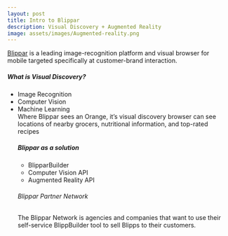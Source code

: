 ```yaml
---
layout: post
title: Intro to Blippar 
description: Visual Discovery + Augmented Reality
image: assets/images/Augmented-reality.png
---
```


<a href="https://blippar.com/en/">Blippar</a> is a leading image-recognition platform and visual browser for mobile targeted specifically at customer-brand interaction.

##### What is Visual Discovery?
<ul>
<li> Image Recognition
<li>Computer Vision
<li> Machine Learning

</br> 
Where Blippar sees an Orange, it’s visual discovery browser can see locations of nearby grocers, nutritional information, and top-rated recipes

##### Blippar as a solution
<ul>
<li>BlipparBuilder
<li>Computer Vision API
<li>Augmented Reality API
</ul>

###### Blippar Partner Network
The Blippar Network is agencies and companies that want to use their self-service BlippBuilder tool to sell Blipps to their customers.
